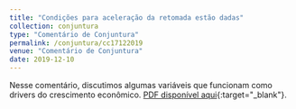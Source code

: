 ```yaml
---
title: "Condições para aceleração da retomada estão dadas"
collection: conjuntura
type: "Comentário de Conjuntura"
permalink: /conjuntura/cc17122019
venue: "Comentário de Conjuntura"
date: 2019-12-10
---
```


Nesse comentário, discutimos algumas variáveis que funcionam como drivers do crescimento econômico. [PDF disponível aqui](https://github.com/vitorwilher/conjuntura/blob/master/cc17122019.pdf){:target="_blank"}.